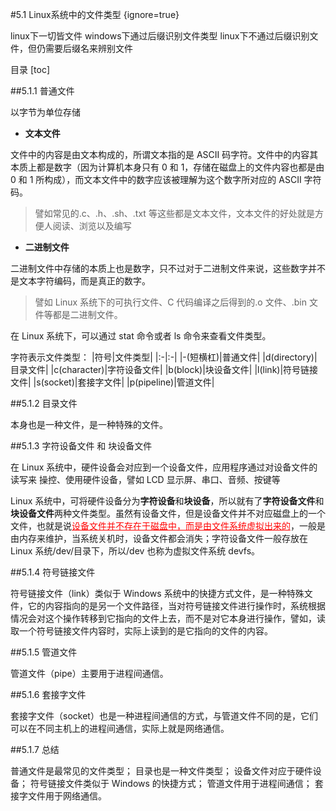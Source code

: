 #5.1 Linux系统中的文件类型 {ignore=true}

linux下一切皆文件
windows下通过后缀识别文件类型
linux下不通过后缀识别文件，但仍需要后缀名来辨别文件

目录
[toc]

##5.1.1 普通文件

以字节为单位存储

* <b>文本文件</b>

文件中的内容是由文本构成的，所谓文本指的是 ASCII 码字符。文件中的内容其本质上都是数字（因为计算机本身只有 0 和 1，存储在磁盘上的文件内容也都是由 0 和 1 所构成），而文本文件中的数字应该被理解为这个数字所对应的 ASCII 字符码。

>譬如常见的.c、.h、.sh、.txt 等这些都是文本文件，文本文件的好处就是方便人阅读、浏览以及编写


* <b>二进制文件</b>

二进制文件中存储的本质上也是数字，只不过对于二进制文件来说，这些数字并不是文本字符编码，而是真正的数字。

>譬如 Linux 系统下的可执行文件、C 代码编译之后得到的.o 文件、.bin 文件等都是二进制文件。

在 Linux 系统下，可以通过 stat 命令或者 ls 命令来查看文件类型。

字符表示文件类型：
|符号|文件类型|
|:-|:-|
|-(短横杠)|普通文件|
|d(directory)|目录文件|
|c(character)|字符设备文件|
|b(block)|块设备文件|
|l(link)|符号链接文件|
|s(socket)|套接字文件|
|p(pipeline)|管道文件|

##5.1.2 目录文件

本身也是一种文件，是一种特殊的文件。

##5.1.3 字符设备文件 和 块设备文件

在 Linux 系统中，硬件设备会对应到一个设备文件，应用程序通过对设备文件的读写来
操控、使用硬件设备，譬如 LCD 显示屏、串口、音频、按键等

Linux 系统中，可将硬件设备分为**字符设备**和**块设备**，所以就有了**字符设备文件**和**块设备文件**两种文件类型。虽然有设备文件，但是设备文件并不对应磁盘上的一个文件，也就是说<font color=red><u>设备文件并不存在于磁盘中，而是由文件系统虚拟出来的</u></font>，一般是由内存来维护，当系统关机时，设备文件都会消失；字符设备文件一般存放在 Linux 系统/dev/目录下，所以/dev 也称为虚拟文件系统 devfs。

##5.1.4 符号链接文件

符号链接文件（link）类似于 Windows 系统中的快捷方式文件，是一种特殊文件，它的内容指向的是另一个文件路径，当对符号链接文件进行操作时，系统根据情况会对这个操作转移到它指向的文件上去，而不是对它本身进行操作，譬如，读取一个符号链接文件内容时，实际上读到的是它指向的文件的内容。

##5.1.5 管道文件

管道文件（pipe）主要用于进程间通信。

##5.1.6 套接字文件

套接字文件（socket）也是一种进程间通信的方式，与管道文件不同的是，它们可以在不同主机上的进程间通信，实际上就是网络通信。

##5.1.7 总结

普通文件是最常见的文件类型；
目录也是一种文件类型；
设备文件对应于硬件设备；
符号链接文件类似于 Windows 的快捷方式；
管道文件用于进程间通信；
套接字文件用于网络通信。
